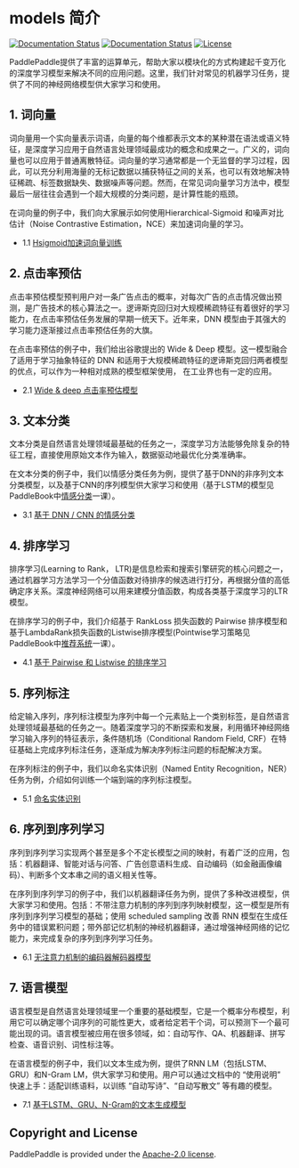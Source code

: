 # models 简介

[![Documentation Status](https://img.shields.io/badge/docs-latest-brightgreen.svg?style=flat)](https://github.com/PaddlePaddle/models)
[![Documentation Status](https://img.shields.io/badge/中文文档-最新-brightgreen.svg)](https://github.com/PaddlePaddle/models)
[![License](https://img.shields.io/badge/license-Apache%202-blue.svg)](LICENSE)

PaddlePaddle提供了丰富的运算单元，帮助大家以模块化的方式构建起千变万化的深度学习模型来解决不同的应用问题。这里，我们针对常见的机器学习任务，提供了不同的神经网络模型供大家学习和使用。


## 1. 词向量

词向量用一个实向量表示词语，向量的每个维都表示文本的某种潜在语法或语义特征，是深度学习应用于自然语言处理领域最成功的概念和成果之一。广义的，词向量也可以应用于普通离散特征。词向量的学习通常都是一个无监督的学习过程，因此，可以充分利用海量的无标记数据以捕获特征之间的关系，也可以有效地解决特征稀疏、标签数据缺失、数据噪声等问题。然而，在常见词向量学习方法中，模型最后一层往往会遇到一个超大规模的分类问题，是计算性能的瓶颈。

在词向量的例子中，我们向大家展示如何使用Hierarchical-Sigmoid 和噪声对比估计（Noise Contrastive Estimation，NCE）来加速词向量的学习。

- 1.1 [Hsigmoid加速词向量训练](https://github.com/PaddlePaddle/models/tree/develop/word_embedding)

## 2. 点击率预估

点击率预估模型预判用户对一条广告点击的概率，对每次广告的点击情况做出预测，是广告技术的核心算法之一。逻谛斯克回归对大规模稀疏特征有着很好的学习能力，在点击率预估任务发展的早期一统天下。近年来，DNN 模型由于其强大的学习能力逐渐接过点击率预估任务的大旗。

在点击率预估的例子中，我们给出谷歌提出的 Wide & Deep 模型。这一模型融合了适用于学习抽象特征的 DNN 和适用于大规模稀疏特征的逻谛斯克回归两者模型的优点，可以作为一种相对成熟的模型框架使用， 在工业界也有一定的应用。

- 2.1 [Wide & deep 点击率预估模型](https://github.com/PaddlePaddle/models/tree/develop/ctr)

## 3. 文本分类

文本分类是自然语言处理领域最基础的任务之一，深度学习方法能够免除复杂的特征工程，直接使用原始文本作为输入，数据驱动地最优化分类准确率。

在文本分类的例子中，我们以情感分类任务为例，提供了基于DNN的非序列文本分类模型，以及基于CNN的序列模型供大家学习和使用（基于LSTM的模型见PaddleBook中[情感分类](https://github.com/PaddlePaddle/book/blob/develop/06.understand_sentiment/README.cn.md)一课）。

- 3.1 [基于 DNN / CNN 的情感分类](https://github.com/PaddlePaddle/models/tree/develop/text_classification)

## 4. 排序学习

排序学习(Learning to Rank， LTR)是信息检索和搜索引擎研究的核心问题之一，通过机器学习方法学习一个分值函数对待排序的候选进行打分，再根据分值的高低确定序关系。深度神经网络可以用来建模分值函数，构成各类基于深度学习的LTR模型。

在排序学习的例子中，我们介绍基于 RankLoss 损失函数的 Pairwise 排序模型和基于LambdaRank损失函数的Listwise排序模型(Pointwise学习策略见PaddleBook中[推荐系统](https://github.com/PaddlePaddle/book/blob/develop/05.recommender_system/README.cn.md)一课）。

- 4.1 [基于 Pairwise 和 Listwise 的排序学习](https://github.com/PaddlePaddle/models/tree/develop/ltr)

## 5. 序列标注

给定输入序列，序列标注模型为序列中每一个元素贴上一个类别标签，是自然语言处理领域最基础的任务之一。随着深度学习的不断探索和发展，利用循环神经网络学习输入序列的特征表示，条件随机场（Conditional Random Field, CRF）在特征基础上完成序列标注任务，逐渐成为解决序列标注问题的标配解决方案。

在序列标注的例子中，我们以命名实体识别（Named Entity Recognition，NER）任务为例，介绍如何训练一个端到端的序列标注模型。

- 5.1 [命名实体识别](https://github.com/PaddlePaddle/models/tree/develop/sequence_tagging_for_ner)

## 6. 序列到序列学习

序列到序列学习实现两个甚至是多个不定长模型之间的映射，有着广泛的应用，包括：机器翻译、智能对话与问答、广告创意语料生成、自动编码（如金融画像编码）、判断多个文本串之间的语义相关性等。

在序列到序列学习的例子中，我们以机器翻译任务为例，提供了多种改进模型，供大家学习和使用。包括：不带注意力机制的序列到序列映射模型，这一模型是所有序列到序列学习模型的基础；使用 scheduled sampling 改善 RNN 模型在生成任务中的错误累积问题；带外部记忆机制的神经机器翻译，通过增强神经网络的记忆能力，来完成复杂的序列到序列学习任务。

- 6.1 [无注意力机制的编码器解码器模型](https://github.com/PaddlePaddle/models/tree/develop/nmt_without_attention)

## 7. 语言模型

语言模型是自然语言处理领域里一个重要的基础模型，它是一个概率分布模型，利用它可以确定哪个词序列的可能性更大，或者给定若干个词，可以预测下一个最可能出现的词。语言模型被应用在很多领域，如：自动写作、QA、机器翻译、拼写检查、语音识别、词性标注等。

在语言模型的例子中，我们以文本生成为例，提供了RNN LM（包括LSTM、GRU）和N-Gram LM，供大家学习和使用。用户可以通过文档中的 “使用说明” 快速上手：适配训练语料，以训练 “自动写诗”、“自动写散文” 等有趣的模型。

- 7.1 [基于LSTM、GRU、N-Gram的文本生成模型](https://github.com/PaddlePaddle/models/tree/develop/language_model)

## Copyright and License
PaddlePaddle is provided under the [Apache-2.0 license](LICENSE).
